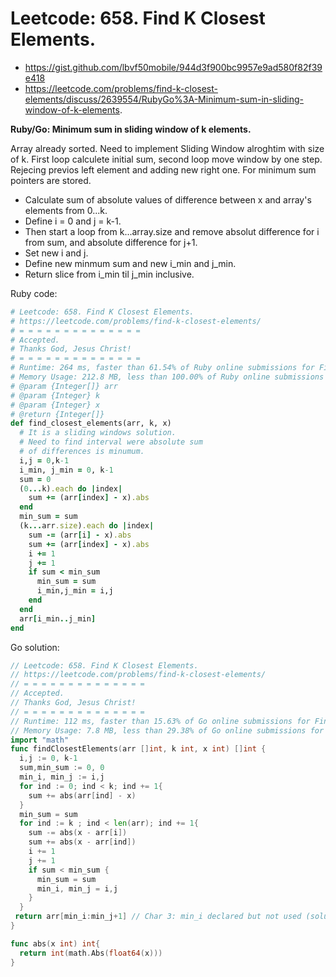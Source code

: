 # Leetcode: 658. Find K Closest Elements.

- https://gist.github.com/lbvf50mobile/944d3f900bc9957e9ad580f82f39e418
- https://leetcode.com/problems/find-k-closest-elements/discuss/2639554/RubyGo%3A-Minimum-sum-in-sliding-window-of-k-elements.

**Ruby/Go: Minimum sum in sliding window of k elements.** 

Array already sorted. Need to implement Sliding Window alroghtim with size of k. First loop calculete initial sum, second loop move window by one step. Rejecing previos left element and adding new right one. For minimum sum pointers are stored.

- Calculate sum of absolute values of difference between x and array's elements from 0...k.
- Define i = 0 and j = k-1.
- Then start a loop from k...array.size and remove absolut difference for i from sum, and absolute difference for j+1.
- Set new i and j.
- Define new minmum sum and new i_min and j_min.
- Return slice from i_min til j_min inclusive.


Ruby code:
```Ruby
# Leetcode: 658. Find K Closest Elements.
# https://leetcode.com/problems/find-k-closest-elements/
# = = = = = = = = = = = = = =
# Accepted.
# Thanks God, Jesus Christ!
# = = = = = = = = = = = = = =
# Runtime: 264 ms, faster than 61.54% of Ruby online submissions for Find K Closest Elements.
# Memory Usage: 212.8 MB, less than 100.00% of Ruby online submissions for Find K Closest Elements.
# @param {Integer[]} arr
# @param {Integer} k
# @param {Integer} x
# @return {Integer[]}
def find_closest_elements(arr, k, x)
  # It is a sliding windows solution.
  # Need to find interval were absolute sum
  # of differences is minumum.
  i,j = 0,k-1
  i_min, j_min = 0, k-1
  sum = 0
  (0...k).each do |index|
    sum += (arr[index] - x).abs
  end
  min_sum = sum
  (k...arr.size).each do |index|
    sum -= (arr[i] - x).abs
    sum += (arr[index] - x).abs
    i += 1
    j += 1
    if sum < min_sum
      min_sum = sum
      i_min,j_min = i,j
    end
  end
  arr[i_min..j_min]
end
```

Go solution:
```Go
// Leetcode: 658. Find K Closest Elements.
// https://leetcode.com/problems/find-k-closest-elements/
// = = = = = = = = = = = = = =
// Accepted.
// Thanks God, Jesus Christ!
// = = = = = = = = = = = = = =
// Runtime: 112 ms, faster than 15.63% of Go online submissions for Find K Closest Elements.
// Memory Usage: 7.8 MB, less than 29.38% of Go online submissions for Find K Closest Elements.
import "math"
func findClosestElements(arr []int, k int, x int) []int {
  i,j := 0, k-1
  sum,min_sum := 0, 0
  min_i, min_j := i,j
  for ind := 0; ind < k; ind += 1{
    sum += abs(arr[ind] - x)
  }
  min_sum = sum
  for ind := k ; ind < len(arr); ind += 1{
    sum -= abs(x - arr[i])
    sum += abs(x - arr[ind])
    i += 1
    j += 1
    if sum < min_sum {
      min_sum = sum
      min_i, min_j = i,j 
    }
  }
 return arr[min_i:min_j+1] // Char 3: min_i declared but not used (solution.go)
}

func abs(x int) int{
  return int(math.Abs(float64(x)))
}
```
